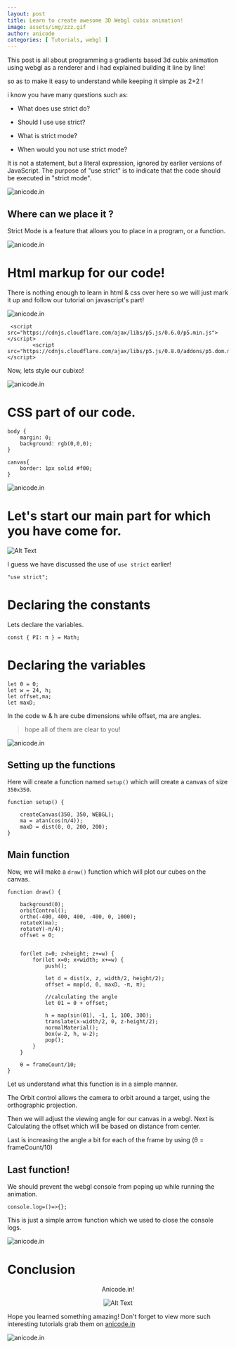 ```yaml
---
layout: post
title: Learn to create awesome 3D Webgl cubix animation!
image: assets/img/zzz.gif
author: anicode
categories: [ Tutorials, webgl ]
---
```


This post is all about programming a gradients based 3d cubix animation using webgl as a renderer and i had explained building it line by line!

so as to make it easy to understand while keeping it simple as 2+2 !

i know you have many questions such as:

+ What does use strict do?

 + Should I use use strict?

 + What is strict mode?

 + When would you not use strict mode?

It is not a statement, but a literal expression, ignored by earlier versions of JavaScript. The purpose of "use strict" is to indicate that the code should be executed in "strict mode". 

![anicode.in](https://dev-to-uploads.s3.amazonaws.com/i/1cxmrvps5piraagsnbl7.JPG)

## Where can we place it ?

Strict Mode is a feature that allows you to place in a program, or a function.

![anicode.in](https://dev-to-uploads.s3.amazonaws.com/i/1cxmrvps5piraagsnbl7.JPG)


# Html markup for our code!

There is nothing enough  to learn in html & css over here so we will just mark it up and follow our tutorial on javascript's part!

![anicode.in](https://dev-to-uploads.s3.amazonaws.com/i/1cxmrvps5piraagsnbl7.JPG)



```
 <script src="https://cdnjs.cloudflare.com/ajax/libs/p5.js/0.6.0/p5.min.js"></script>
        <script src="https://cdnjs.cloudflare.com/ajax/libs/p5.js/0.8.0/addons/p5.dom.min.js"></script>
```

Now, lets style our cubixo!



![anicode.in](https://dev-to-uploads.s3.amazonaws.com/i/1cxmrvps5piraagsnbl7.JPG)



# CSS part of our code.

```
body {
    margin: 0;
    background: rgb(0,0,0);
}

canvas{
    border: 1px solid #f00;
}

```


![anicode.in](https://dev-to-uploads.s3.amazonaws.com/i/1cxmrvps5piraagsnbl7.JPG)


# Let's start our main part for which you have come for.


![Alt Text](https://dev-to-uploads.s3.amazonaws.com/i/36iqjm91wza9xig7ub9m.gif)


I guess we have discussed the use of `use strict` earlier!


```
"use strict";
```

# Declaring the constants

Lets declare the variables.

```
const { PI: π } = Math;
```

# Declaring the variables


```
let θ = 0;
let w = 24, h;
let offset,ma;
let maxD;
```

In the code w & h are cube dimensions while offset, ma are angles.

> hope all of them are clear to you!


![anicode.in](https://dev-to-uploads.s3.amazonaws.com/i/1cxmrvps5piraagsnbl7.JPG)



## Setting up the functions 


Here will create a function named `setup()` which will create a canvas of size `350x350`. 

```
function setup() {

    createCanvas(350, 350, WEBGL);
    ma = atan(cos(π/4));
    maxD = dist(0, 0, 200, 200);
}
```

## Main function

Now, we will make a `draw()` function which will plot our cubes on the canvas.

```
function draw() {

    background(0);
    orbitControl();
    ortho(-400, 400, 400, -400, 0, 1000);
    rotateX(ma);
    rotateY(-π/4);
    offset = 0;


    for(let z=0; z<height; z+=w) {
        for(let x=0; x<width; x+=w) {
            push();
           
            let d = dist(x, z, width/2, height/2);
            offset = map(d, 0, maxD, -π, π);

            //calculating the angle
            let θ1 = θ + offset;

            h = map(sin(θ1), -1, 1, 100, 300);
            translate(x-width/2, 0, z-height/2);
            normalMaterial();
            box(w-2, h, w-2);
            pop();
        }
    }
  
    θ = frameCount/10;
}
```

Let us understand what this function is in a simple manner. 

The Orbit control allows the camera to orbit around a target, using the orthographic projection.

Then we will adjust the viewing angle for our canvas in a webgl. Next is  Calculating the  offset which will be based on distance from center.


Last is increasing the angle a bit for each of the frame by using (θ = frameCount/10)

## Last function!

We should prevent the webgl console from poping up while running the animation.

```
console.log=()=>{};

```

This is just a simple arrow function which we used to close the console logs.


![anicode.in](https://dev-to-uploads.s3.amazonaws.com/i/1cxmrvps5piraagsnbl7.JPG)



# Conclusion

<center>
<p>Anicode.in! 

![Alt Text](https://dev-to-uploads.s3.amazonaws.com/i/860z6owc1uzpylhe6imk.jpg)
</center>

Hope you learned something amazing! Don't forget to view more such interesting tutorials grab them on [anicode.in](https://anicode.in)

![anicode.in](https://dev-to-uploads.s3.amazonaws.com/i/1cxmrvps5piraagsnbl7.JPG)



